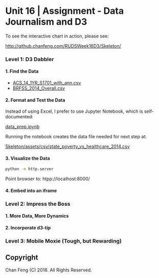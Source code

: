 # Unit 16 | Assignment - Data Journalism and D3

To see the interactive chart in action, please see:

http://github.chanfeng.com/RUDSWeek16D3/Skeleton/

### Level 1: D3 Dabbler

#### 1. Find the Data

- [ACS_14_1YR_S1701_with_ann.csv](CSV/ACS_14_1YR_S1701_with_ann.csv)
- [BRFSS_2014_Overall.csv](CSV/BRFSS_2014_Overall.csv)

#### 2. Format and Test the Data

Instead of using Excel, I prefer to use Jupyter Notebook, which is self-documented:

[data_prep.ipynb](data_prep.ipynb)

Running the notebook creates the data file needed for next step at:

[Skeleton/assets/csv/state_poverty_vs_healthcare_2014.csv](Skeleton/assets/csv/state_poverty_vs_healthcare_2014.csv)


#### 3. Visualize the Data

```bash
python -m http.server
```

Point browser to: htpp://localhost:8000/

#### 4. Embed into an iframe


### Level 2: Impress the Boss


#### 1. More Data, More Dynamics


#### 2. Incorporate d3-tip


### Level 3: Mobile Moxie (Tough, but Rewarding)


## Copyright

Chan Feng (C) 2018. All Rights Reserved.
